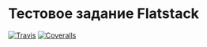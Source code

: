 # Тестовое задание Flatstack

[![Travis][build-badge]][build]
[![Coveralls][coveralls-badge]][coveralls]

[build-badge]: https://img.shields.io/travis/vladtaranov/flatstack/master.png?style=flat-square
[build]: https://travis-ci.org/vladtaranov/flatstack

[coveralls-badge]: https://img.shields.io/coveralls/vladtaranov/flatstack/master.png?style=flat-square
[coveralls]: https://coveralls.io/github/vladtaranov/flatstack
